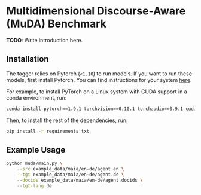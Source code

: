 # Multidimensional Discourse-Aware (MuDA) Benchmark

**TODO**: Write introduction here.

## Installation

The tagger relies on Pytorch (`<1.10`) to run models. If you want to run these models, first install Pytorch. You can find instructions for your system [here](https://pytorch.org/get-started/locally/).

For example, to install PyTorch on a Linux system with CUDA support in a conda environment, run:

```bash
conda install pytorch==1.9.1 torchvision==0.10.1 torchaudio==0.9.1 cudatoolkit=11.3 -c pytorch -c conda-forge
```

Then, to install the rest of the dependencies, run:

```bash
pip install -r requirements.txt
```

## Example Usage

```bash
python muda/main.py \
    --src example_data/maia/en-de/agent.en \
    --tgt example_data/maia/en-de/agent.de \
    --docids example_data/maia/en-de/agent.docids \
    --tgt-lang de
```